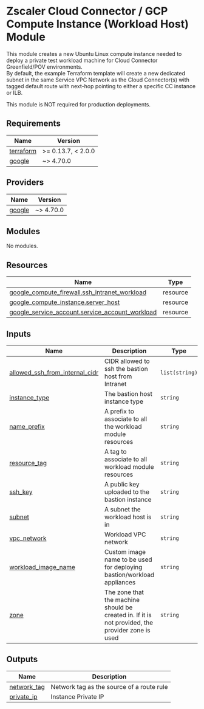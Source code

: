 # Zscaler Cloud Connector / GCP Compute Instance (Workload Host) Module

This module creates a new Ubuntu Linux compute instance needed to deploy a private test workload machine for Cloud Connector Greenfield/POV environments.<br>
By default, the example Terraform template will create a new dedicated subnet in the same Service VPC Network as the Cloud Connector(s) with tagged default route with next-hop pointing to either a specific CC instance or ILB.<br>

This module is NOT required for production deployments.

<!-- BEGINNING OF PRE-COMMIT-TERRAFORM DOCS HOOK -->
## Requirements

| Name | Version |
|------|---------|
| <a name="requirement_terraform"></a> [terraform](#requirement\_terraform) | >= 0.13.7, < 2.0.0 |
| <a name="requirement_google"></a> [google](#requirement\_google) | ~> 4.70.0 |

## Providers

| Name | Version |
|------|---------|
| <a name="provider_google"></a> [google](#provider\_google) | ~> 4.70.0 |

## Modules

No modules.

## Resources

| Name | Type |
|------|------|
| [google_compute_firewall.ssh_intranet_workload](https://registry.terraform.io/providers/hashicorp/google/latest/docs/resources/compute_firewall) | resource |
| [google_compute_instance.server_host](https://registry.terraform.io/providers/hashicorp/google/latest/docs/resources/compute_instance) | resource |
| [google_service_account.service_account_workload](https://registry.terraform.io/providers/hashicorp/google/latest/docs/resources/service_account) | resource |

## Inputs

| Name | Description | Type | Default | Required |
|------|-------------|------|---------|:--------:|
| <a name="input_allowed_ssh_from_internal_cidr"></a> [allowed\_ssh\_from\_internal\_cidr](#input\_allowed\_ssh\_from\_internal\_cidr) | CIDR allowed to ssh the bastion host from Intranet | `list(string)` | n/a | yes |
| <a name="input_instance_type"></a> [instance\_type](#input\_instance\_type) | The bastion host instance type | `string` | `"e2-micro"` | no |
| <a name="input_name_prefix"></a> [name\_prefix](#input\_name\_prefix) | A prefix to associate to all the workload module resources | `string` | `null` | no |
| <a name="input_resource_tag"></a> [resource\_tag](#input\_resource\_tag) | A tag to associate to all workload module resources | `string` | `null` | no |
| <a name="input_ssh_key"></a> [ssh\_key](#input\_ssh\_key) | A public key uploaded to the bastion instance | `string` | n/a | yes |
| <a name="input_subnet"></a> [subnet](#input\_subnet) | A subnet the workload host is in | `string` | n/a | yes |
| <a name="input_vpc_network"></a> [vpc\_network](#input\_vpc\_network) | Workload VPC network | `string` | n/a | yes |
| <a name="input_workload_image_name"></a> [workload\_image\_name](#input\_workload\_image\_name) | Custom image name to be used for deploying bastion/workload appliances | `string` | `"ubuntu-os-cloud/ubuntu-2204-lts"` | no |
| <a name="input_zone"></a> [zone](#input\_zone) | The zone that the machine should be created in. If it is not provided, the provider zone is used | `string` | `null` | no |

## Outputs

| Name | Description |
|------|-------------|
| <a name="output_network_tag"></a> [network\_tag](#output\_network\_tag) | Network tag as the source of a route rule |
| <a name="output_private_ip"></a> [private\_ip](#output\_private\_ip) | Instance Private IP |
<!-- END OF PRE-COMMIT-TERRAFORM DOCS HOOK -->
